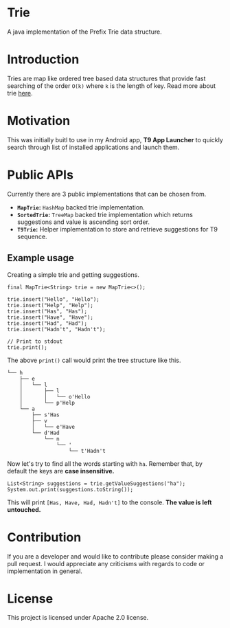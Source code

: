 # Trie
A java implementation of the Prefix Trie data structure.

# Introduction
Tries are map like ordered tree based data structures that provide fast searching of the order `O(k)` where `k` is the length of key. Read more about trie [here](https://en.wikipedia.org/wiki/Trie).

# Motivation
This was initially buitl to use in my Android app, **T9 App Launcher** to quickly search through list of installed applications and launch them.

# Public APIs
Currently there are 3 public implementations that can be chosen from.

 - **`MapTrie`:** `HashMap` backed trie implementation. 
 - **`SortedTrie`:** `TreeMap` backed trie implementation which returns suggestions and value is ascending sort order.
 - **`T9Trie`:** Helper implementation to store and retrieve suggestions for T9 sequence.

## Example usage
Creating a simple trie and getting suggestions.

    final MapTrie<String> trie = new MapTrie<>();

    trie.insert("Hello", "Hello");
    trie.insert("Help", "Help");
    trie.insert("Has", "Has");
    trie.insert("Have", "Have");
    trie.insert("Had", "Had");
    trie.insert("Hadn't", "Hadn't");
        
    // Print to stdout
    trie.print();

The above `print()` call would print the tree structure like this.

    └── h
        ├── e
        │   └── l
        │       ├── l
        │       │   └── o'Hello
        │       └── p'Help
        └── a
            ├── s'Has
            ├── v
            │   └── e'Have
            └── d'Had
                └── n
                    └── '
                        └── t'Hadn't
Now let's try to find all the words starting with `ha`. Remember that, by default the keys are **case insensitive.**

    List<String> suggestions = trie.getValueSuggestions("ha");
    System.out.print(suggestions.toString());
This will print `[Has, Have, Had, Hadn't]` to the console. **The value is left untouched.**

# Contribution
If you are a developer and would like to contribute please consider making a pull request. I would appreciate any criticisms with regards to code or implementation in general.

# License
This project is licensed under Apache 2.0 license.


